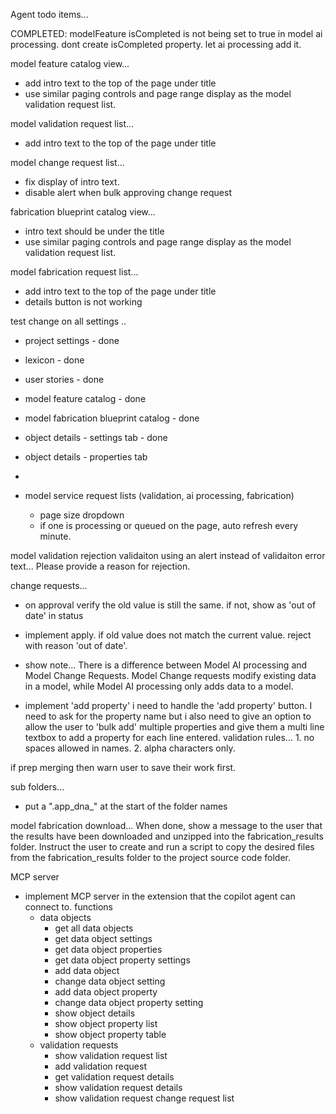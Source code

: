 Agent todo items...
    
 
COMPLETED: modelFeature isCompleted is not being set to true in model ai processing. dont create isCompleted property. let ai processing add it.
 

model feature catalog view...
- add intro text to the top of the page under title
- use similar paging controls and page range display as the model validation request list.


model validation request list...
- add intro text to the top of the page under title

model change request list...
- fix display of intro text.    
- disable alert when bulk approving change request
 
fabrication blueprint catalog view...
- intro text should be under the title
- use similar paging controls and page range display as the model validation request list.
  
model fabrication request list...
- add intro text to the top of the page under title
- details button is not working
 

test change on all settings ..
- project settings - done
- lexicon - done
- user stories - done
- model feature catalog - done
- model fabrication blueprint catalog - done
- object details - settings tab - done
- object details - properties tab
- 

   
  
- model service request lists (validation, ai processing, fabrication)
    - page size dropdown
    - if one is processing or queued on the page, auto refresh every minute.


model validation rejection validaiton using an alert instead of validaiton error text... Please provide a reason for rejection.
     

change requests...
- on approval verify the old value is still the same. if not, show as 'out of date' in status
- implement apply. if old value does not match the current value. reject with reason 'out of date'.
- show note...  There is a difference between Model AI processing and Model Change Requests.  Model Change requests modify existing data in a model, while Model AI processing only adds data to a model.
 
 

- implement 'add property' 
i need to handle the 'add property' button. I need to ask for the property name but i also need to give an option to allow the user to 'bulk add' multiple properties and give them a multi line textbox to add a property for each line entered. validation rules... 1. no spaces allowed in names. 2. alpha characters only.
 
 
if prep merging then warn user to save their work first.

sub folders...
- put a ".app_dna_" at the start of the folder names
      
model fabrication download...
 When done, show a message to the user that the results have been downloaded and unzipped into the fabrication_results folder. Instruct the user to create and run a script to copy the desired files from the fabrication_results folder to the project source code folder.  

MCP server
- implement MCP server in the extension that the copilot agent can connect to.
functions
    - data objects
        - get all data objects
        - get data object settings
        - get data object properties
        - get data object property settings
        - add data object
        - change data object setting
        - add data object property
        - change data object property setting
        - show object details
        - show object property list
        - show object property table
    - validation requests
        - show validation request list
        - add validation request
        - get validation request details
        - show validation request details
        - show validation request change request list
